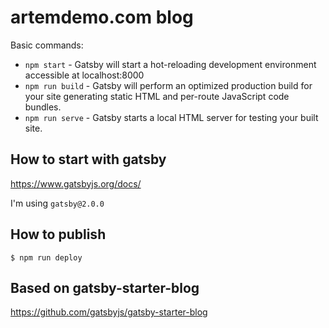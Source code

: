 # artemdemo.com blog

Basic commands:

* `npm start` - Gatsby will start a hot-reloading development environment accessible at localhost:8000
* `npm run build` - Gatsby will perform an optimized production build for your site generating static HTML and per-route JavaScript code bundles.
* `npm run serve` - Gatsby starts a local HTML server for testing your built site.

## How to start with gatsby

https://www.gatsbyjs.org/docs/

I'm using `gatsby@2.0.0`

## How to publish

```
$ npm run deploy
```

## Based on gatsby-starter-blog

https://github.com/gatsbyjs/gatsby-starter-blog
